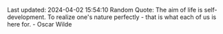 Last updated: 2024-04-02 15:54:10
Random Quote: The aim of life is self-development. To realize one's nature perfectly - that is what each of us is here for. - Oscar Wilde